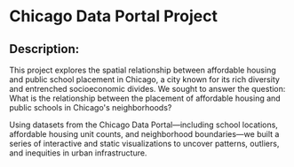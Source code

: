 <h1>Chicago Data Portal Project</h1>

<h2>Description:</h2>

This project explores the spatial relationship between affordable housing and public school placement in Chicago, a city known for its rich diversity and entrenched socioeconomic divides. We sought to answer the question: What is the relationship between the placement of affordable housing and public schools in Chicago's neighborhoods?

Using datasets from the Chicago Data Portal—including school locations, affordable housing unit counts, and neighborhood boundaries—we built a series of interactive and static visualizations to uncover patterns, outliers, and inequities in urban infrastructure.
